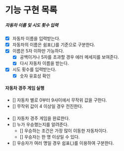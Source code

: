 # 기능 구현 목록

##### 자동차 이름 및 시도 횟수 입력

- [x] 자동차 이름을 입력받는다.
- [x] 자동차의 이름은 쉼표(,)를 기준으로 구분한다.
- [x] 이름은 5자 이하만 가능하다.
  - [x] 공백이거나 5자를 초과할 경우 에러 메세지를 보여준다.
  - [x] 다시 자동차 이름을 받는다.
- [x] 시도 횟수를 입력받는다.
  - [x] 숫자 유효성 확인

#### 자동차 경주 게임 실행

- [] 자동차 별로 0부터 9사이에서 무작위 값을 구한다.
- [] 무작위 값이 4 이상일 경우 전진한다.

####

- [] 자동차 경주 게임을 완료한다.
- [] 누가 우승했는지를 알려준다.
  - [] 우승하는 조건은 가장 많이 이동한 자동차이다.
  - [] 우승자는 한 명 이상일 수 있다.
- [] 우승자가 여러 명일 경우 쉽표(,)를 이용하여 구분한다.
